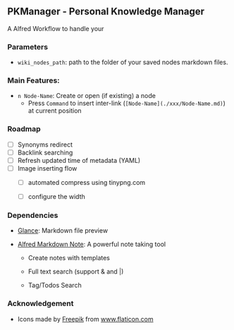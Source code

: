 ## PKManager - Personal Knowledge Manager

A Alfred Workflow to handle your 

### Parameters

- `wiki_nodes_path`: path to the folder of your saved nodes markdown files.





### Main Features:

- `n Node-Name`: Create or open (if existing) a node
    - Press `Command` to insert inter-link (`[Node-Name](./xxx/Node-Name.md)`) at current position





### Roadmap

- [ ] Synonyms redirect
- [ ] Backlink searching
- [ ] Refresh updated time of metadata (YAML)
- [ ] Image inserting flow
    - [ ] automated compress using tinypng.com
    - [ ] configure the width



### Dependencies

- [Glance](https://github.com/samuelmeuli/glance): Markdown file preview

- [Alfred Markdown Note](https://github.com/Acidham/alfred-markdown-notes): A powerful note taking tool 

    - Create notes with templates

    - Full text search (support & and |)

    - Tag/Todos Search

        



### Acknowledgement

- Icons made by <a href="https://www.flaticon.com/authors/freepik" title="Freepik">Freepik</a> from <a href="https://www.flaticon.com/" title="Flaticon"> www.flaticon.com</a>

